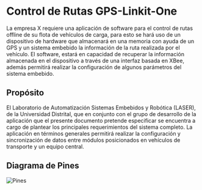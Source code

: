 # Control de Rutas GPS-Linkit-One  

La empresa X requiere una aplicación de software para el control de rutas offline de su flota de vehículos de carga, para esto se hará uso de un dispositivo de hardware que almacenará en una memoria con ayuda de un GPS y un sistema embebido la información de la ruta realizada por el vehículo. El software, estará en capacidad de recuperar la información almacenada en el dispositivo a través de una interfaz basada en XBee, además permitirá realizar la configuración de algunos parámetros del sistema embebido.  

## Propósito

El Laboratorio de Automatización Sistemas Embebidos y Robótica (LASER), de la Universidad Distrital, que en conjunto con el grupo de desarrollo de la aplicación que el presente documento pretende especificar se encuentra a cargo de plantear los principales requerimientos del sistema completo. La aplicación en términos generales permitirá realizar la configuración y sincronización de datos entre módulos posicionados en vehículos de transporte y un equipo central.  

## Diagrama de Pines
![Pines](http://www.sistemasymicros.com.co/wp-content/uploads/2015/11/1000px-LinkItONE_RESOURCE.png "Pines")




